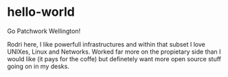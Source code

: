 # hello-world
Go Patchwork Wellington!

Rodri here, I like powerfull infrastructures and within that subset I love UNIXes, Linux and Networks.
Worked far more on the propietary side than I would like (it pays for the coffe) but definetely want more open source stuff going on in my desks.
